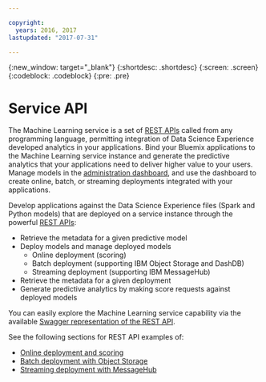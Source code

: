 ```yaml
---

copyright:
  years: 2016, 2017
lastupdated: "2017-07-31"

---
```


{:new_window: target="_blank"}
{:shortdesc: .shortdesc}
{:screen: .screen}
{:codeblock: .codeblock}
{:pre: .pre}

# Service API


The Machine Learning service is a set of [REST APIs](https://watson-ml-api.mybluemix.net/) called from
any programming language, permitting integration of Data Science
Experience developed analytics in your applications. Bind your
Bluemix applications to the Machine Learning service instance and
generate the predictive analytics that your applications need to
deliver higher value to your users. Manage models in the
[administration dashboard](pm_service_ui_spark.html), and use the dashboard to create online,
batch, or streaming deployments integrated with your
applications.

Develop applications against the Data Science Experience files
(Spark and Python models) that are deployed on a service instance
through the powerful [REST APIs](https://watson-ml-api.mybluemix.net/):

*  Retrieve the metadata for a given predictive model
*  Deploy models and manage deployed models
    *  Online deployment (scoring)
    *  Batch deployment (supporting IBM Object Storage and DashDB)
    *  Streaming deployment (supporting IBM MessageHub)
*  Retrieve the metadata for a given deployment
*  Generate predictive analytics by making score requests against
   deployed models

You can easily explore the Machine Learning service capability
via the available [Swagger representation of the REST API](https://watson-ml-api.mybluemix.net/).

See the following sections for REST API examples of:

*  [Online deployment and scoring](pm_service_api_spark_online.html)
*  [Batch deployment with Object Storage](pm_service_api_spark_batch.html)
*  [Streaming deployment with MessageHub](pm_service_api_spark_streaming.html)

